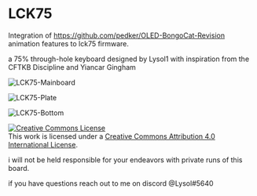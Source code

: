 # LCK75

Integration of https://github.com/pedker/OLED-BongoCat-Revision animation features to lck75 firmware.

a 75% through-hole keyboard designed by Lysol1 with inspiration from the CFTKB Discipline and Yiancar Gingham

![LCK75-Mainboard](https://cdn.discordapp.com/attachments/362014190984101899/831992780460654672/fa259e3c6737deba2826ca5cbbe8f99c.png)

![LCK75-Plate](https://cdn.discordapp.com/attachments/362014190984101899/831992750328905818/lck_pcb_designs_-_Imgur.png)

![LCK75-Bottom](https://cdn.discordapp.com/attachments/362014190984101899/831992777859924018/lck_pcb_designs_-_Imgur_1.png)

<a rel="license" href="http://creativecommons.org/licenses/by/4.0/"><img alt="Creative Commons License" style="border-width:0" src="https://i.creativecommons.org/l/by/4.0/88x31.png" /></a><br />This work is licensed under a <a rel="license" href="http://creativecommons.org/licenses/by/4.0/">Creative Commons Attribution 4.0 International License</a>.

i will not be held responsible for your endeavors with private runs of this board. 

if you have questions reach out to me on discord @Lysol#5640
